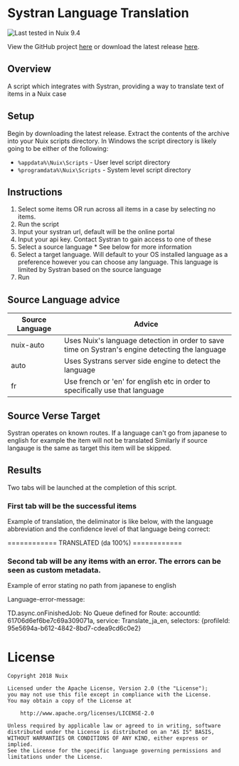 Systran Language Translation
====================

![Last tested in Nuix 9.4](https://img.shields.io/badge/Nuix-9.4-green.svg)

View the GitHub project [here](https://github.com/Nuix/Systran-Language-Translation) or download the latest release [here](https://github.com/Nuix/Systran-Language-Translation/releases).

## Overview
A script which integrates with Systran, providing a way to translate text of items in a Nuix case

## Setup

Begin by downloading the latest release.  Extract the contents of the archive into your Nuix scripts directory.  In Windows the script directory is likely going to be either of the following:

- `%appdata%\Nuix\Scripts` - User level script directory
- `%programdata%\Nuix\Scripts` - System level script directory

## Instructions

1. Select some items OR run across all items in a case by selecting no items.
2. Run the script 
3. Input your systran url, default will be the online portal
4. Input your api key. Contact Systran to gain access to one of these
5. Select a source language * See below for more information
6. Select a target language. Will default to your OS installed language as a preference however you can choose any language. This language is limited by Systran based on the source language
7. Run

## Source Language advice

|Source Language | Advice |
|----------------|--------|
| nuix-auto | Uses Nuix's language detection in order to save time on Systran's engine detecting the language |
| auto | Uses Systrans server side engine to detect the language |
| fr | Use french or 'en' for english etc in order to specifically use that language |

## Source Verse Target
Systran operates on known routes. If a language can't go from japanese to english for example the item will not be translated
Similarly if source langauge is the same as target this item will be skipped.

## Results
Two tabs will be launched at the completion of this script.

### First tab will be the successful items

Example of translation, the deliminator is like below, with the language abbreviation and the confidence level of that language being correct:

============ TRANSLATED (da 100%) ============

### Second tab will be any items with an error. The errors can be seen as custom metadata.

Example of error stating no path from japanese to english

Language-error-message: 

TD.async.onFinishedJob: No Queue defined for Route: accountId: 61706d6ef6be7c69a309071a, service: Translate_ja_en, selectors: {profileId: 95e5694a-b612-4842-8bd7-cdea9cd6c0e2}




# License

```
Copyright 2018 Nuix

Licensed under the Apache License, Version 2.0 (the "License");
you may not use this file except in compliance with the License.
You may obtain a copy of the License at

    http://www.apache.org/licenses/LICENSE-2.0

Unless required by applicable law or agreed to in writing, software
distributed under the License is distributed on an "AS IS" BASIS,
WITHOUT WARRANTIES OR CONDITIONS OF ANY KIND, either express or implied.
See the License for the specific language governing permissions and
limitations under the License.
```
